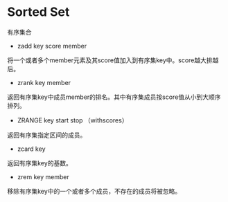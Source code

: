 # Sorted Set
有序集合

+ zadd key score member

将一个或者多个member元素及其score值加入到有序集key中。score越大排越后。

+ zrank key member

返回有序集key中成员member的排名。其中有序集成员按score值从小到大顺序排列。

+  ZRANGE key start stop （withscores）

返回有序集指定区间的成员。

+ zcard key

返回有序集key的基数。

+ zrem key member

移除有序集key中的一个或者多个成员，不存在的成员将被忽略。